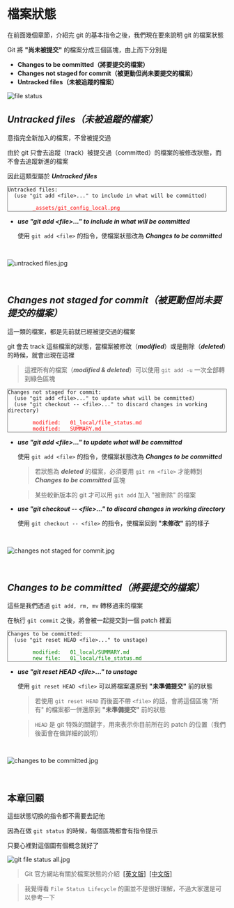 # 檔案狀態

在前面幾個章節，介紹完 git 的基本指令之後，我們現在要來說明 git 的檔案狀態

Git 將 __"尚未被提交"__ 的檔案分成三個區塊，由上而下分別是

* __Changes to be committed（將要提交的檔案）__
* __Changes not staged for commit（被更動但尚未要提交的檔案）__
* __Untracked files（未被追蹤的檔案）__

![file status](/_assets/file_status_all.png)

## _Untracked files（未被追蹤的檔案）_

意指完全新加入的檔案，不曾被提交過

由於 git 只會去追蹤（track）被提交過（committed）的檔案的被修改狀態，而不會去追蹤新進的檔案

因此這類型屬於 ___Untracked files___

<pre style="border: 1px solid grey">
<code>Untracked files:
  (use "git add &lt;file&gt;..." to include in what will be committed)</code>
<code style="color: red">
        _assets/git_config_local.png</code>
</pre>

* ___use "git add &lt;file&gt;..." to include in what will be committed___

    使用 `git add <file>` 的指令，使檔案狀態改為 ___Changes to be committed___

<br>

![untracked files.jpg](/_assets/untracked_files.jpg)

<br>

## _Changes not staged for commit（被更動但尚未要提交的檔案）_

這一類的檔案，都是先前就已經被提交過的檔案

git 會去 track 這些檔案的狀態，當檔案被修改（___modified___）或是刪除（___deleted___）的時候，就會出現在這裡

> 這裡所有的檔案（___modified & deleted___）可以使用 `git add -u` 一次全部轉到綠色區塊

<pre style="border: 1px solid grey">
<code>Changes not staged for commit:
  (use "git add &lt;file&gt;..." to update what will be committed)
  (use "git checkout -- &lt;file&gt;..." to discard changes in working directory)</code>
<code style="color: red">
        modified:   01_local/file_status.md
        modified:   SUMMARY.md</code>
</pre>

* ___use "git add &lt;file&gt;..." to update what will be committed___

    使用 `git add <file>` 的指令，使檔案狀態改為 ___Changes to be committed___

    > 若狀態為 ___deleted___ 的檔案，必須要用 `git rm <file>` 才能轉到 ___Changes to be committed___ 區塊

    > 某些較新版本的 git 才可以用 `git add` 加入 "被刪除" 的檔案

* ___use "git checkout -- &lt;file&gt;..." to discard changes in working directory___

    使用 `git checkout -- <file>` 的指令，使檔案回到 __"未修改"__ 前的樣子

<br>

![changes not staged for commit.jpg](/_assets/changes_not_staged_for_commit.jpg)

<br>

## _Changes to be committed（將要提交的檔案）_

這些是我們透過 `git add, rm, mv` 轉移過來的檔案

在執行 `git commit` 之後，將會被一起提交到一個 patch 裡面

<pre style="border: 1px solid grey">
<code>Changes to be committed:
  (use "git reset HEAD &lt;file&gt;..." to unstage)</code>
<code style="color: green">
        modified:   01_local/SUMMARY.md
        new file:   01_local/file_status.md</code>
</pre>

* ___use "git reset HEAD &lt;file&gt;..." to unstage___

    使用 `git reset HEAD <file>` 可以將檔案還原到 __"未準備提交"__ 前的狀態

    > 若使用 `git reset HEAD` 而後面不帶 `<file>` 的話，會將這個區塊 "所有" 的檔案都一併還原到 __"未準備提交"__ 前的狀態

    > `HEAD` 是 git 特殊的關鍵字，用來表示你目前所在的 patch 的位置（我們後面會在做詳細的說明）

<br>

![changes to be committed.jpg](/_assets/changes_to_be_committed.jpg)

<br>

## 本章回顧

這些狀態切換的指令都不需要去記他

因為在做 `git status` 的時候，每個區塊都會有指令提示

只要心裡對這個圖有個概念就好了

![git file status all.jpg](/_assets/git_file_status_all.jpg)

> Git 官方網站有關於檔案狀態的介紹&nbsp;&nbsp;[[英文版]](https://git-scm.com/book/en/v2/Git-Basics-Recording-Changes-to-the-Repository)&nbsp;&nbsp;[[中文版]](https://git-scm.com/book/zh-tw/v1/Git-基礎-提交更新到儲存庫)

> 我覺得看 `File Status Lifecycle` 的圖並不是很好理解，不過大家還是可以參考一下
